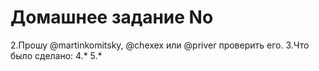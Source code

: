 # Домашнее задание No
2.Прошу @martinkomitsky, @chexex или @priver проверить его. 3.Что было сделано:
4.*
5.*
